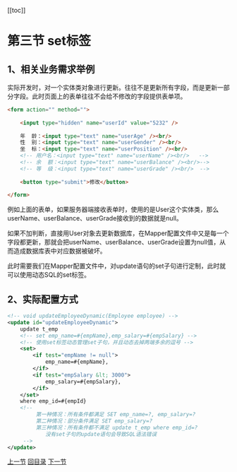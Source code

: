 [[toc]]

# 第三节 set标签



## 1、相关业务需求举例

实际开发时，对一个实体类对象进行更新。往往不是更新所有字段，而是更新一部分字段。此时页面上的表单往往不会给不修改的字段提供表单项。

```html
<form action="" method="">
    
	<input type="hidden" name="userId" value="5232" />
	
	年  龄：<input type="text" name="userAge" /><br/>
	性  别：<input type="text" name="userGender" /><br/>
	坐  标：<input type="text" name="userPosition" /><br/>
	<!-- 用户名：<input type="text" name="userName" /><br/>   -->
	<!-- 余  额：<input type="text" name="userBalance" /><br/>-->
	<!-- 等  级：<input type="text" name="userGrade" /><br/>  -->
	
	<button type="submit">修改</button>
	
</form>
```

例如上面的表单，如果服务器端接收表单时，使用的是User这个实体类，那么userName、userBalance、userGrade接收到的数据就是null。<br/>

如果不加判断，直接用User对象去更新数据库，在Mapper配置文件中又是每一个字段都更新，那就会把userName、userBalance、userGrade设置为null值，从而造成数据库表中对应数据被破坏。<br/>

此时需要我们在Mapper配置文件中，对update语句的set子句进行定制，此时就可以使用动态SQL的set标签。



## 2、实际配置方式

```xml
<!-- void updateEmployeeDynamic(Employee employee) -->
<update id="updateEmployeeDynamic">
    update t_emp
    <!-- set emp_name=#{empName},emp_salary=#{empSalary} -->
    <!-- 使用set标签动态管理set子句，并且动态去掉两端多余的逗号 -->
    <set>
        <if test="empName != null">
            emp_name=#{empName},
        </if>
        <if test="empSalary &lt; 3000">
            emp_salary=#{empSalary},
        </if>
    </set>
    where emp_id=#{empId}
    <!--
         第一种情况：所有条件都满足 SET emp_name=?, emp_salary=?
         第二种情况：部分条件满足 SET emp_salary=?
         第三种情况：所有条件都不满足 update t_emp where emp_id=?
            没有set子句的update语句会导致SQL语法错误
     -->
</update>
```



[上一节](verse02.html) [回目录](index.html) [下一节](verse04.html)

